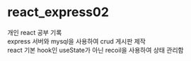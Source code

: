 # react_express02

개인 react 공부 기록<br>
express 서버와 mysql을 사용하여 crud 게시판 제작<br>
react 기본 hook인 useState가 아닌 recoil을 사용하여 상태 관리함
